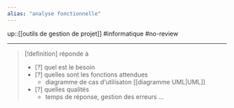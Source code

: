 ```yaml
---
alias: "analyse fonctionnelle"
---
```

up::[[outils de gestion de projet]]
#informatique #no-review 

---

> [!definition] réponde à 
>  - [?] quel est le besoin
>  - [?] quelles sont les fonctions attendues
>      - diagramme de cas d'utilisaton [[diagramme UML|UML]]
>  - [?] quelles qualités
>      - temps de réponse, gestion des erreurs ...


